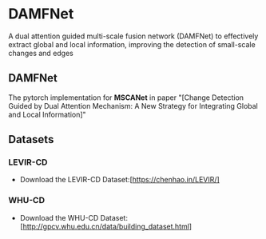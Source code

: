 # DAMFNet
A dual attention guided multi-scale fusion network (DAMFNet) to effectively extract global and local information, improving the detection of small-scale changes and edges
## DAMFNet
The pytorch implementation for **MSCANet** in paper "[Change Detection Guided by Dual Attention Mechanism: A New Strategy for Integrating Global and Local Information]"

## Datasets
### LEVIR-CD
- Download the LEVIR-CD Dataset:[https://chenhao.in/LEVIR/]
### WHU-CD
- Download the WHU-CD Dataset:[http://gpcv.whu.edu.cn/data/building_dataset.html]
